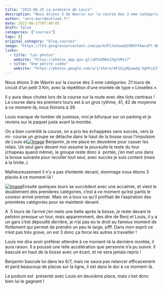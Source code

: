 ```yaml
---
title: "2023.06.25 La première de Louis"
description: "Nous étions 3 de Wavrin sur la course des 3 eme catégories. 21 tours de circuit d’un petit 3 Km, avec la répétition d’une montée de type « Linselles »."
author: "sere.marc@outlook.fr"
date: 2023-06-27T07:49:03
draft: false
categories: ["courses"]
tags: []
original_category: "blog-courses"
image: "https://lh3.googleusercontent.com/pw/AJFCJaVuwa8198hhfAavzFl-BmuerZfaGqkOogsqHuy8428DMIlLmkfiBAvhYbyWhReraFlult1ZmfKuOYNu5EMqesI_zMYR1I7d59uLm2F0XBwVilxlDDW3L8C-yaUDoBWxv57Bs_BZ8dnKeGE2aDw17K02tw=w514-h912-s-no?authuser=1"
links:
  - title: "Les photos"
    website: "https://photos.app.goo.gl/uEFaZNke1XgtSM1x7"
  - title: "Une petite vidéo"
    website: "https://photos.google.com/u/1/share/AF1QipNjwwdg-VgPkidJYb89zhWg8Q0nIELUTn7QnTSjySZ4AJl39goBKM9leUgjKTrSLQ/photo/AF1QipMhyitJgpCvNfuB9BMpgP3H4g6j5TnXcxmLZgrV?key=WmpRb2l6aE9HS1ZTR0pGTlo1RVVrQmZTZnExVDhn"
---
```


Nous étions 3 de Wavrin sur la course des 3 eme catégories. 21 tours de circuit d’un petit 3 Km, avec la répétition d’une montée de type «&nbsp;Linselles&nbsp;».

<!--more-->

Il y aura deux chutes lors de la course sur la route avec des ilots centraux&nbsp;! La course dans les premiers tours est à un gros rythme, 41, 42 de moyenne à ce moment-là, nous finirons à 39.

Louis manque de tomber de justesse, moi je bifurque sur un parking et je reviens sur le paquet juste avant la montée.

On a bien contrôlé la course, on a pris les échappées sans succès, vers la mi- course un groupe se détache dans le haut de la bosse sous l’impulsion de Louis et[![Image](https://lh3.googleusercontent.com/pw/AJFCJaXngm5cha0z-AuK8yUqFvdCl4G5G03SEVFQTK5aprIbDNL1ojaFFP_t0BIKHRkCKb272khxet28g2v4w7znh6-xqAZ-XchMfVXNBvRDt9JaQ_rrYnNzGscyo8klotjlp3b6VFtLwxHbwtMjbhXUo8OyOQ=w514-h912-s-no?authuser=1)](https://lh3.googleusercontent.com/pw/AJFCJaXngm5cha0z-AuK8yUqFvdCl4G5G03SEVFQTK5aprIbDNL1ojaFFP_t0BIKHRkCKb272khxet28g2v4w7znh6-xqAZ-XchMfVXNBvRDt9JaQ_rrYnNzGscyo8klotjlp3b6VFtLwxHbwtMjbhXUo8OyOQ=w514-h912-s-no?authuser=1) Benjamin, je me place en deuxième pour casser les relais. Un seul gars devant moi assume la poursuite le reste du tour (chapeau quand même), le groupe reste donc à &nbsp;portée, j’en met une dans la bosse suivante pour recoller tout seul, avec succès je suis content (mais à la limite..)

Malheureusement il n’y a pas d’entente devant, dommage nous étions 3 placés&nbsp;à ce moment-là !

[![Image](https://lh3.googleusercontent.com/pw/AJFCJaWGmlu5mNquZzgTmM5cZTuNX5UGAXGdy2HgCYN2qO60v8cIr0njxm_ReOUX7t1cONzX8UsLK_TmqHuFVhUexiL2F6NKTVm2QHqY-V6RCB2RA3NooXdPCIwGcOVadak9q9hxlM3KG1iMk2VFp2hCKqhgnw=w514-h912-s-no?authuser=1)](https://lh3.googleusercontent.com/pw/AJFCJaWGmlu5mNquZzgTmM5cZTuNX5UGAXGdy2HgCYN2qO60v8cIr0njxm_ReOUX7t1cONzX8UsLK_TmqHuFVhUexiL2F6NKTVm2QHqY-V6RCB2RA3NooXdPCIwGcOVadak9q9hxlM3KG1iMk2VFp2hCKqhgnw=w514-h912-s-no?authuser=1)Ensuite quelques tours se succèdent avec une accalmie, et vient le doublement des premières catégories, c’est à ce moment qu’est partis le coureur arrivé premier. Mais on a tous vu qu’il profitait de l’aspiration des premières catégories pour se maintenir devant.

A&nbsp; 5 tours de l’arrivé j’en mets une belle après la bosse, je reste devant le peloton presque un tour, mais apparemment, des dire de Benj et Louis, il y a un gars c’est dépouillé derrière, je n’ai pas eu le droit au fameux moment de flottement qui permet de prendre un peu le large, pfff. Dans mon esprit ce n’est pas très grave, on est 3 donc ça force les autres à travailler&nbsp;!

Louis me dira avoir préférer attendre à ce moment-là la dernière montée, il aura raison. Il a poussé une telle accélération que personne n’a pu suivre. Il bascule en haut de la bosse avec un écart, et ne sera jamais repris&nbsp;!

Benjamin bascule lui dans les 6/7, mais ne saura pas relancer efficacement et perd beaucoup de places sur la ligne, il est dans le dur à ce moment-là.

Le podium est&nbsp; présenté avec Louis en deuxième place, mais c’est donc bien lui le gagnant&nbsp;!